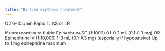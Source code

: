 ```yaml
---
title: "Diffuse erythema treatment"
---
```

O2 6-10L/min
Rapid 1L NS or LR

If unresponsive to fluids:
Epinephrine SC (1:1000) 0.1-0.3 mL (0.1-0.3 mg) OR
Epinephrine IV (1:10,000) 1-3 mL (0.1-0.3 mg) (especially if hypotensive)
Up to 1 mg epinephrine maximum

